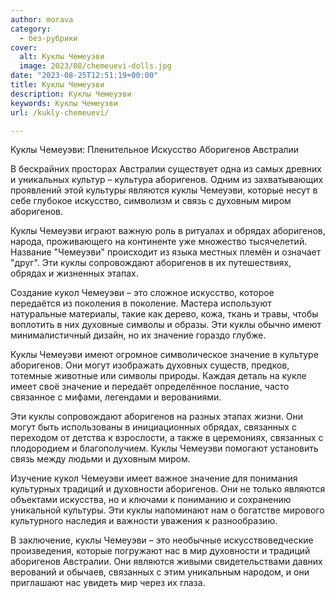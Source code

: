 ```yaml
---
author: morava
category:
  - без-рубрики
cover:
  alt: Куклы Чемеуэви
  image: 2023/08/chemeuevi-dolls.jpg
date: "2023-08-25T12:51:19+00:00"
title: Куклы Чемеуэви
description: Куклы Чемеуэви
keywords: Куклы Чемеуэви
url: /kukly-chemeuevi/

---
```

Куклы Чемеуэви: Пленительное Искусство Аборигенов Австралии

В бескрайних просторах Австралии существует одна из самых древних и уникальных культур – культура аборигенов. Одним из захватывающих проявлений этой культуры являются куклы Чемеуэви, которые несут в себе глубокое искусство, символизм и связь с духовным миром аборигенов.

Куклы Чемеуэви играют важную роль в ритуалах и обрядах аборигенов, народа, проживающего на континенте уже множество тысячелетий. Название "Чемеуэви" происходит из языка местных племён и означает "друг". Эти куклы сопровождают аборигенов в их путешествиях, обрядах и жизненных этапах.

Создание кукол Чемеуэви – это сложное искусство, которое передаётся из поколения в поколение. Мастера используют натуральные материалы, такие как дерево, кожа, ткань и травы, чтобы воплотить в них духовные символы и образы. Эти куклы обычно имеют минималистичный дизайн, но их значение гораздо глубже.

Куклы Чемеуэви имеют огромное символическое значение в культуре аборигенов. Они могут изображать духовных существ, предков, тотемные животные или символы природы. Каждая деталь на кукле имеет своё значение и передаёт определённое послание, часто связанное с мифами, легендами и верованиями.

Эти куклы сопровождают аборигенов на разных этапах жизни. Они могут быть использованы в инициационных обрядах, связанных с переходом от детства к взрослости, а также в церемониях, связанных с плодородием и благополучием. Куклы Чемеуэви помогают установить связь между людьми и духовным миром.

Изучение кукол Чемеуэви имеет важное значение для понимания культурных традиций и духовности аборигенов. Они не только являются объектами искусства, но и ключами к пониманию и сохранению уникальной культуры. Эти куклы напоминают нам о богатстве мирового культурного наследия и важности уважения к разнообразию.

В заключение, куклы Чемеуэви – это необычные искусствоведческие произведения, которые погружают нас в мир духовности и традиций аборигенов Австралии. Они являются живыми свидетельствами давних верований и обычаев, связанных с этим уникальным народом, и они приглашают нас увидеть мир через их глаза.

